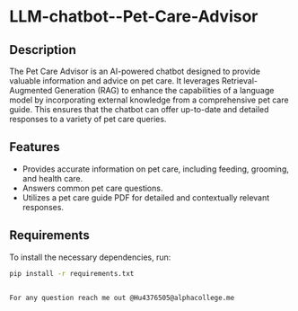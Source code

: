 # LLM-chatbot--Pet-Care-Advisor


## Description

The Pet Care Advisor is an AI-powered chatbot designed to provide valuable information and advice on pet care. It leverages Retrieval-Augmented Generation (RAG) to enhance the capabilities of a language model by incorporating external knowledge from a comprehensive pet care guide. This ensures that the chatbot can offer up-to-date and detailed responses to a variety of pet care queries.

## Features

- Provides accurate information on pet care, including feeding, grooming, and health care.
- Answers common pet care questions.
- Utilizes a pet care guide PDF for detailed and contextually relevant responses.

## Requirements

To install the necessary dependencies, run:

```bash
pip install -r requirements.txt


For any question reach me out @Hu4376505@alphacollege.me 



